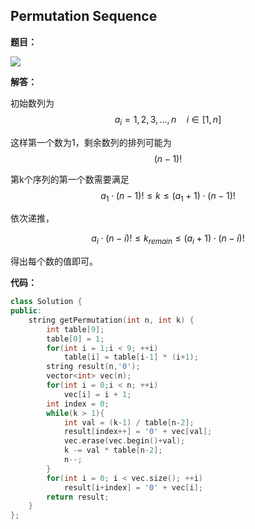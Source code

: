 ## Permutation Sequence

**题目：**

![](http://p9zl5r4hu.bkt.clouddn.com/2018-11-13leet_60.png)

**解答：**

初始数列为 $$a_i = {1,2,3,\ldots,n}\quad i\in [1,n]$$

这样第一个数为1，剩余数列的排列可能为 $$(n-1)!$$ 

第k个序列的第一个数需要满足 $$a_1 \cdot (n-1)! \le k \le (a_1+1) \cdot (n-1)!$$

依次递推，

$$a_i \cdot (n-i)! \le k_{remain} \le (a_i+1) \cdot (n-i)!$$

得出每个数的值即可。

**代码：**

```cpp
class Solution {
public:
    string getPermutation(int n, int k) {
        int table[9];
        table[0] = 1;
        for(int i = 1;i < 9; ++i)
            table[i] = table[i-1] * (i+1);
        string result(n,'0');
        vector<int> vec(n);
        for(int i = 0;i < n; ++i)
            vec[i] = i + 1;
        int index = 0;
        while(k > 1){
            int val = (k-1) / table[n-2];
            result[index++] = '0' + vec[val];
            vec.erase(vec.begin()+val);
            k -= val * table[n-2];
            n--;
        }
        for(int i = 0; i < vec.size(); ++i)
            result[i+index] = '0' + vec[i];
        return result;
    }
};
```



